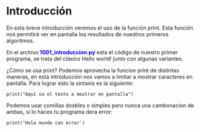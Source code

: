 # Introducción
En esta breve introducción veremos el uso de la función print.
Esta función nos permitirá ver en pantalla los resultados de nuestros primeros algoritmos.

En el archivo <span style="color:blue">**1001_introduccion.py**</span> esta el código de nuestro primer programa, se trata del clásico Hello world! junto con algunas variantes.

¿Cómo se usa print?
Podemos aprovecha la funcion print de distintas maneras, en esta introducción nos vamos a limitar a mostrar caracteres en pantalla.
Para lograr esto la sintaxis es la siguiente:

`print("Aquí va el texto a mostrar en pantalla")`

Podemos usar comillas dosbles o simples pero nunca una cambonacion de ambas, si lo haces tu programa dera error:

`print("Hola mundo con error')`